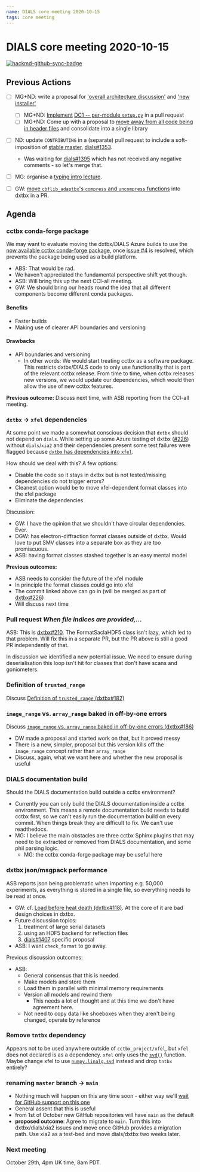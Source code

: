 ```yaml
---
name: DIALS core meeting 2020-10-15
tags: core meeting
---
```


# DIALS core meeting 2020-10-15

[![hackmd-github-sync-badge](https://hackmd.io/W7hAAI5uQBax0ggYrVmgwQ/badge)](https://hackmd.io/W7hAAI5uQBax0ggYrVmgwQ)


## Previous Actions

* [ ] MG+ND: write a proposal for ['overall architecture discussion'](https://dials.github.io/kb/core/20200903) and ['new installer'](https://dials.github.io/kb/core/20200903)
    * [ ] MG+ND: [Implement](https://dials.github.io/kb/core/20201001) [DC1 -- per-module `setup.py`](https://hackmd.io/@dials/B11SXgTND) in a pull request
    * [ ] MG+ND: Come up with a proposal to [move away from all code being in header files](https://dials.github.io/kb/core/20201001) and consolidate into a single library
* [ ] ND: update `CONTRIBUTING` in a (separate) pull request to include a soft-imposition of [stable master](https://dials.github.io/kb/core/20200903), [dials#1353](https://github.com/dials/dials/issues/1353).
    * Was waiting for [dials#1395](https://github.com/dials/dials/pull/1395) which has not received any negative comments - so let's merge that.
* [ ] MG: organise a [typing intro lecture](https://dials.github.io/kb/core/20200917).
* [ ] GW: [move `cbflib_adaptbx`'s `compress` and `uncompress` functions](https://dials.github.io/kb/core/20201001) into dxtbx in a PR.


## Agenda

### cctbx conda-forge package
We may want to evaluate moving the dxtbx/DIALS Azure builds to use the [now available cctbx conda-forge package](https://github.com/conda-forge/cctbx-base-feedstock), once [issue #4](https://github.com/conda-forge/cctbx-base-feedstock/issues/4) is resolved, which prevents the package being used as a build platform.

* ABS: That would be rad.
* We haven't appreciated the fundamental perspective shift yet though.
* ASB: Will bring this up the next CCI-all meeting.
* GW: We should bring our heads round the idea that all different components become different conda packages.

#### Benefits
* Faster builds
* Making use of clearer API boundaries and versioning

#### Drawbacks
* API boundaries and versioning
    * In other words: We would start treating cctbx as a software package. This restricts dxtbx/DIALS code to only use functionality that is part of the relevant cctbx release. From time to time, when cctbx releases new versions, we would update our dependencies, which would then allow the use of new cctbx features.

**Previous outcome:** Discuss next time, with ASB reporting from the CCI-all meeting.

### `dxtbx` → `xfel` dependencies
At some point we made a somewhat conscious decision that `dxtbx` should not depend on `dials`. While setting up some Azure testing of dxtbx ([#226](https://github.com/cctbx/dxtbx/pull/226)) without `dials`/`xia2` and their dependencies present some test failures were flagged because [`dxtbx` has dependencies into `xfel`](https://github.com/cctbx/dxtbx/commit/d25c9304601aea6725fa073855ff3c553840d184).

How should we deal with this? A few options:
* Disable the code so it stays in dxtbx but is not tested/missing dependencies do not trigger errors?
* Cleanest option would be to move xfel-dependent format classes into the xfel package
* Eliminate the dependencies

Discussion:
* GW: I have the opinion that we shouldn't have circular dependencies. Ever.
* DGW: has electron-diffraction format classes outside of dxtbx. Would love to put SMV classes into a separate box as they are too promiscuous.
* ASB: having format classes stashed together is an easy mental model

**Previous outcomes:**
* ASB needs to consider the future of the xfel module
* In principle the format classes could go into xfel
* The commit linked above can go in (will be merged as part of [dxtbx#226](https://github.com/cctbx/dxtbx/pull/226))
* Will discuss next time

### Pull request *When file indices are provided,...*
ASB: This is [dxtbx#210](https://github.com/cctbx/dxtbx/pull/210). The FormatSaclaHDF5 class isn't lazy, which led to that problem. Will fix this in a separate PR, but the PR above is still a good PR independently of that.

In discussion we identified a new potential issue. We need to ensure during deserialisation this loop isn't hit for classes that don't have scans and goniometers.

### Definition of `trusted_range`
Discuss [Definition of `trusted_range` (dxtbx#182)](https://github.com/cctbx/dxtbx/issues/182)

### `image_range` vs. `array_range` baked in off-by-one errors
Discuss [`image_range` vs. `array_range` baked in off-by-one errors (dxtbx#186)](https://github.com/cctbx/dxtbx/issues/186)
* DW made a proposal and started work on that, but it proved messy
* There is a new, simpler, proposal but this version kills off the `image_range` concept rather than `array_range`
* Discuss, again, what we want here and whether the new proposal is useful

### DIALS documentation build
Should the DIALS documentation build outside a cctbx environment?

* Currently you can only build the DIALS documentation inside a cctbx environment. This means a remote documentation build needs to build cctbx first, so we can't easily run the documentation build on every commit. When things break they are difficult to fix. We can't use readthedocs.
* MG: I believe the main obstacles are three cctbx Sphinx plugins that may need to be extracted or removed from DIALS documentation, and some phil parsing logic.
    * MG: the cctbx conda-forge package may be useful here

### dxtbx json/msgpack performance
ASB reports json being problematic when importing e.g. 50,000 experiments, as everything is stored in a single file, so everything needs to be read at once.

* GW: cf. [Load before heat death (dxtbx#118)](https://github.com/cctbx/dxtbx/pull/118). At the core of it are bad design choices in dxtbx.
* Future discussion topics:
    1. treatment of large serial datasets
    2. using an HDF5 backend for reflection files
    3. [dials#1407](https://github.com/dials/dials/issues/1407) specific proposal
* ASB: I want `check_format` to go away.

Previous discussion outcomes:

* ASB:
    * General consensus that this is needed.
    * Make models and store them
    * Load them in parallel with minimal memory requirements
    * Version all models and rewind them
        * This needs a lot of thought and at this time we don't have agreement here.
    * Not need to copy data like shoeboxes when they aren't being changed, operate by reference

### Remove `tntbx` dependency
Appears not to be used anywhere outside of `cctbx_project/xfel`, but `xfel` does not declared is as a dependency. `xfel` only uses the [`svd()`](https://github.com/dials/tntbx/blob/master/tntbx/__init__.py#L7) function. Maybe change xfel to use [`numpy.linalg.svd`](https://numpy.org/doc/stable/reference/generated/numpy.linalg.svd.html) instead and drop `tntbx` entirely?

### renaming `master` branch → `main`
* Nothing much will happen on this any time soon - either way we'll [wait for GitHub support on this one](https://github.com/github/renaming)
* General assent that this is useful
* from 1st of October new GitHub repositories will have `main` as the default
* **proposed outcome**: Agree to migrate to `main`. Turn this into dxtbx/dials/xia2 issues and move once GitHub provides a migration path. Use xia2 as a test-bed and move dials/dxtbx two weeks later.

### Next meeting
October 29th, 4pm UK time, 8am PDT.